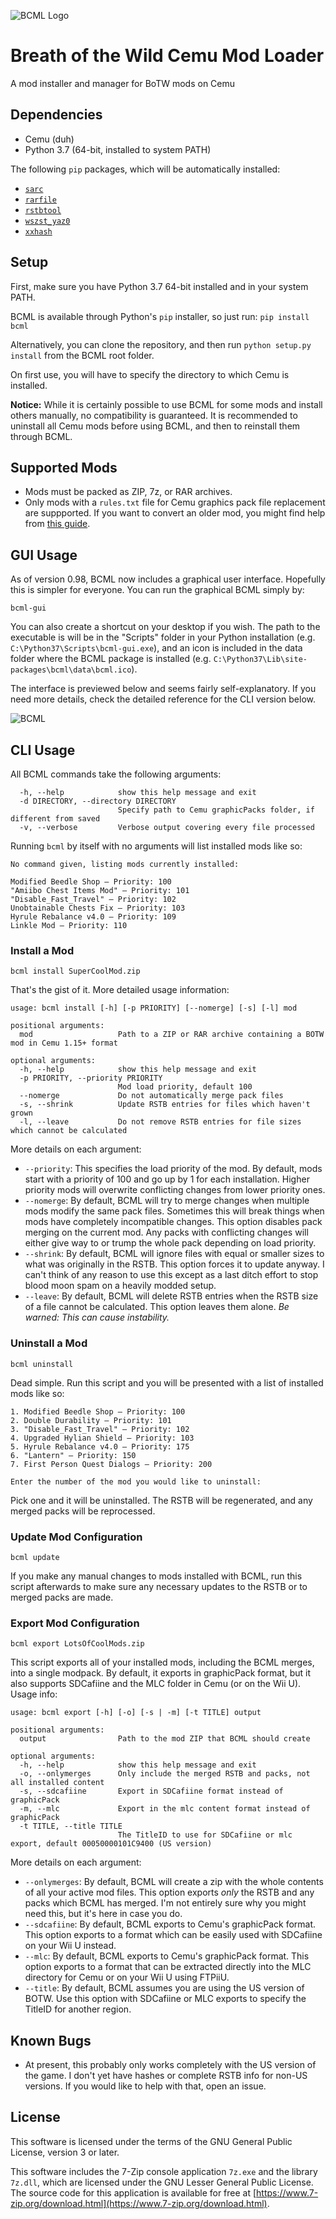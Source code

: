 ![BCML Logo](https://raw.githubusercontent.com/NiceneNerd/BCML/master/bcml/data/logo.png)

# Breath of the Wild Cemu Mod Loader
A mod installer and manager for BoTW mods on Cemu

## Dependencies

* Cemu (duh)
* Python 3.7 (64-bit, installed to system PATH)

The following `pip` packages, which will be automatically installed:
* [`sarc`](https://pypi.org/project/sarc/)
* [`rarfile`](https://pypi.org/project/rarfile/)
* [`rstbtool`](https://pypi.org/project/rstb/)
* [`wszst_yaz0`](https://pypi.org/project/wszst-yaz0/)
* [`xxhash`](https://pypi.org/project/xxhash/)

## Setup

First, make sure you have Python 3.7 64-bit installed and in your system PATH.

BCML is available through Python's `pip` installer, so just run: `pip install bcml`

Alternatively, you can clone the repository, and then run `python setup.py install` from the BCML root folder.

On first use, you will have to specify the directory to which Cemu is installed.

**Notice:** While it is certainly possible to use BCML for some mods and install others manually, no compatibility is guaranteed. It is recommended to uninstall all Cemu mods before using BCML, and then to reinstall them through BCML.

## Supported Mods

- Mods must be packed as ZIP, 7z, or  RAR archives.
- Only mods with a `rules.txt` file for Cemu graphics pack file replacement are suppported. If you want to convert an older mod, you might find help from [this guide](https://gamebanana.com/tuts/12493).

## GUI Usage

As of version 0.98, BCML now includes a graphical user interface. Hopefully this is simpler for everyone. You can run the graphical BCML simply by:

```
bcml-gui
```

You can also create a shortcut on your desktop if you wish. The path to the executable is will be in the "Scripts" folder in your Python installation (e.g. `C:\Python37\Scripts\bcml-gui.exe`), and an icon is included in the data folder where the BCML package is installed (e.g. `C:\Python37\Lib\site-packages\bcml\data\bcml.ico`).

The interface is previewed below and seems fairly self-explanatory. If you need more details, check the detailed reference for the CLI version below.

![BCML](https://i.imgur.com/Qa3w4k7.png)

## CLI Usage

All BCML commands take the following arguments:

```
  -h, --help            show this help message and exit
  -d DIRECTORY, --directory DIRECTORY
                        Specify path to Cemu graphicPacks folder, if different from saved
  -v, --verbose         Verbose output covering every file processed
```

Running `bcml` by itself with no arguments will list installed mods like so:

```
No command given, listing mods currently installed:

Modified Beedle Shop — Priority: 100
"Amiibo Chest Items Mod" — Priority: 101
"Disable_Fast_Travel" — Priority: 102
Unobtainable Chests Fix — Priority: 103
Hyrule Rebalance v4.0 — Priority: 109
Linkle Mod — Priority: 110
```

### Install a Mod

```
bcml install SuperCoolMod.zip
```

That's the gist of it. More detailed usage information:

```
usage: bcml install [-h] [-p PRIORITY] [--nomerge] [-s] [-l] mod

positional arguments:
  mod                   Path to a ZIP or RAR archive containing a BOTW mod in Cemu 1.15+ format

optional arguments:
  -h, --help            show this help message and exit
  -p PRIORITY, --priority PRIORITY
                        Mod load priority, default 100
  --nomerge             Do not automatically merge pack files
  -s, --shrink          Update RSTB entries for files which haven't grown
  -l, --leave           Do not remove RSTB entries for file sizes which cannot be calculated
  ```

  More details on each argument:

  * `--priority`: This specifies the load priority of the mod. By default, mods start with a priority of 100 and go up by 1 for each installation. Higher priority mods will overwrite conflicting changes from lower priority ones.
  * `--nomerge`: By default, BCML will try to merge changes when multiple mods modify the same pack files. Sometimes this will break things when mods have completely incompatible changes. This option disables pack merging on the current mod. Any packs with conflicting changes will either give way to or trump the whole pack depending on load priority.
  * `--shrink`: By default, BCML will ignore files with equal or smaller sizes to what was originally in the RSTB. This option forces it to update anyway. I can't think of any reason to use this except as a last ditch effort to stop blood moon spam on a heavily modded setup.
  * `--leave`: By default, BCML will delete RSTB entries when the RSTB size of a file cannot be calculated. This option leaves them alone. *Be warned: This can cause instability.*

### Uninstall a Mod

```
bcml uninstall
```

Dead simple. Run this script and you will be presented with a list of installed mods like so:

```
1. Modified Beedle Shop — Priority: 100
2. Double Durability — Priority: 101
3. "Disable_Fast_Travel" — Priority: 102
4. Upgraded Hylian Shield — Priority: 103
5. Hyrule Rebalance v4.0 — Priority: 175
6. "Lantern" — Priority: 150
7. First Person Quest Dialogs — Priority: 200

Enter the number of the mod you would like to uninstall:
```

Pick one and it will be uninstalled. The RSTB will be regenerated, and any merged packs will be reprocessed.

### Update Mod Configuration

```
bcml update
```

If you make any manual changes to mods installed with BCML, run this script afterwards to make sure any necessary updates to the RSTB or to merged packs are made.

### Export Mod Configuration

```
bcml export LotsOfCoolMods.zip
```

This script exports all of your installed mods, including the BCML merges, into a single modpack. By default, it exports in graphicPack format, but it also supports SDCafiine and the MLC folder in Cemu (or on the Wii U). Usage info:

```
usage: bcml export [-h] [-o] [-s | -m] [-t TITLE] output

positional arguments:
  output                Path to the mod ZIP that BCML should create

optional arguments:
  -h, --help            show this help message and exit
  -o, --onlymerges      Only include the merged RSTB and packs, not all installed content
  -s, --sdcafiine       Export in SDCafiine format instead of graphicPack
  -m, --mlc             Export in the mlc content format instead of graphicPack
  -t TITLE, --title TITLE
                        The TitleID to use for SDCafiine or mlc export, default 00050000101C9400 (US version)
```

More details on each argument:

* `--onlymerges`: By default, BCML will create a zip with the whole contents of all your active mod files. This option exports *only* the RSTB and any packs which BCML has merged. I'm not entirely sure why you might need this, but it's here in case you do.
* `--sdcafiine`: By default, BCML exports to Cemu's graphicPack format. This option exports to a format which can be easily used with SDCafiine on your Wii U instead.
* `--mlc`: By default, BCML exports to Cemu's graphicPack format. This option exports to a format that can be extracted directly into the MLC directory for Cemu or on your Wii U using FTPiiU.
* `--title`: By default, BCML assumes you are using the US version of BOTW. Use this option with SDCafiine or MLC exports to specify the TitleID for another region.

## Known Bugs

* At present, this probably only works completely with the US version of the game. I don't yet have hashes or complete RSTB info for non-US versions. If you would like to help with that, open an issue.

## License

This software is licensed under the terms of the GNU General Public License, version 3 or later.

This software includes the 7-Zip console application `7z.exe` and the library `7z.dll`, which are licensed under the GNU Lesser General Public License. The source code for this application is available for free at [https://www.7-zip.org/download.html](https://www.7-zip.org/download.html).
